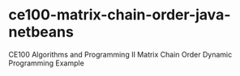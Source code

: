 # ce100-matrix-chain-order-java-netbeans
CE100 Algorithms and Programming II Matrix Chain Order Dynamic Programming Example
